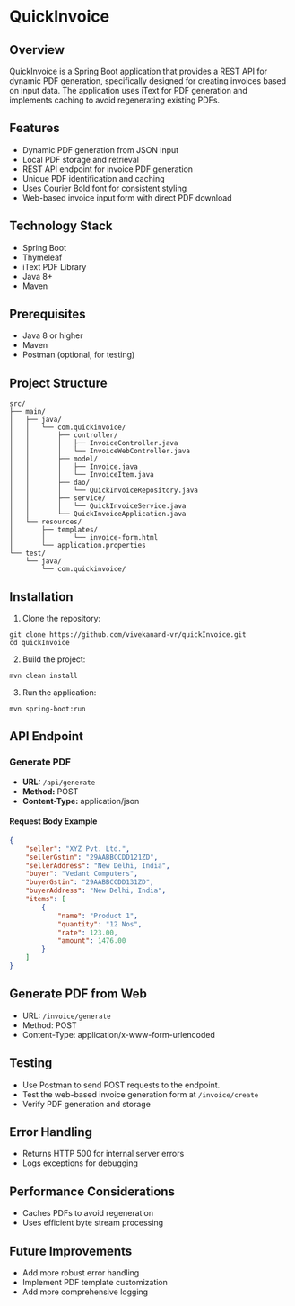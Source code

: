 # QuickInvoice

## Overview
QuickInvoice is a Spring Boot application that provides a REST API for dynamic PDF generation, specifically designed for creating invoices based on input data. The application uses iText for PDF generation and implements caching to avoid regenerating existing PDFs.

## Features
- Dynamic PDF generation from JSON input
- Local PDF storage and retrieval
- REST API endpoint for invoice PDF generation
- Unique PDF identification and caching
- Uses Courier Bold font for consistent styling
- Web-based invoice input form with direct PDF download

## Technology Stack
- Spring Boot
- Thymeleaf
- iText PDF Library
- Java 8+
- Maven

## Prerequisites
- Java 8 or higher
- Maven
- Postman (optional, for testing)

## Project Structure
```
src/
├── main/
│   ├── java/
│   │   └── com.quickinvoice/
│   │       ├── controller/
│   │       │   ├── InvoiceController.java
│   │       │   └── InvoiceWebController.java
│   │       ├── model/
│   │       │   ├── Invoice.java
│   │       │   └── InvoiceItem.java
│   │       ├── dao/
│   │       │   └── QuickInvoiceRepository.java
│   │       ├── service/
│   │       │   └── QuickInvoiceService.java
│   │       └── QuickInvoiceApplication.java
│   └── resources/
│       ├── templates/
│       │       └── invoice-form.html
│       └── application.properties
└── test/
    └── java/
        └── com.quickinvoice/
```

## Installation

1. Clone the repository:
```
git clone https://github.com/vivekanand-vr/quickInvoice.git
cd quickInvoice
```

2. Build the project:
```
mvn clean install
```

3. Run the application:
```
mvn spring-boot:run
```

## API Endpoint

### Generate PDF
- **URL:** `/api/generate`
- **Method:** POST
- **Content-Type:** application/json

#### Request Body Example
```json
{
    "seller": "XYZ Pvt. Ltd.",
    "sellerGstin": "29AABBCCDD121ZD",
    "sellerAddress": "New Delhi, India",
    "buyer": "Vedant Computers", 
    "buyerGstin": "29AABBCCDD131ZD",
    "buyerAddress": "New Delhi, India",
    "items": [
        {
            "name": "Product 1",
            "quantity": "12 Nos",
            "rate": 123.00,
            "amount": 1476.00
        }
    ]
}
```

## Generate PDF from Web

- URL: `/invoice/generate`
- Method: POST
- Content-Type: application/x-www-form-urlencoded

## Testing
- Use Postman to send POST requests to the endpoint.
- Test the web-based invoice generation form at `/invoice/create`
- Verify PDF generation and storage

## Error Handling
- Returns HTTP 500 for internal server errors
- Logs exceptions for debugging

## Performance Considerations
- Caches PDFs to avoid regeneration
- Uses efficient byte stream processing

## Future Improvements
- Add more robust error handling
- Implement PDF template customization
- Add more comprehensive logging
